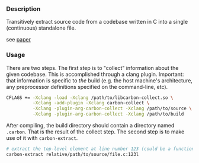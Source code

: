 ### Description
Transitively extract source code from a codebase written in C into a single (continuous) standalone file.

see [paper](https://people.csail.mit.edu/stelios/papers/codecarboncopy.pdf)

### Usage
There are two steps. The first step is to "collect" information about the given codebase. This is accomplished through a clang plugin. Important: that information is specific to *the* build (e.g. the host machine's architecture, any preprocessor definitions specified on the command-line, etc).

```bash
CFLAGS += -Xclang -load -Xclang /path/to/libcarbon-collect.so \
          -Xclang -add-plugin -Xclang carbon-collect \
          -Xclang -plugin-arg-carbon-collect -Xclang /path/to/source \
          -Xclang -plugin-arg-carbon-collect -Xclang /path/to/build
```

After compiling, the build directory should contain a directory named `.carbon`. That is the result of the collect step. The second step is to make use of it with `carbon-extract`.

```bash
# extract the top-level element at line number 123 (could be a function, or struct, or typedef, etc.)
carbon-extract relative/path/to/source/file.c:123l
```
